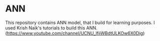 # ANN
This repository contains ANN model, that I build for learning purposes.
I used Krish Naik's tutorials to build this ANN. (https://www.youtube.com/channel/UCNU_lfiiWBdtULKOw6X0Dig)
